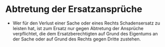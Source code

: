 # Abtretung der Ersatzansprüche

- Wer für den Verlust einer Sache oder eines Rechts Schadensersatz zu leisten hat, ist zum Ersatz nur gegen Abtretung der Ansprüche verpflichtet, die dem Ersatzberechtigten auf Grund des Eigentums an der Sache oder auf Grund des Rechts gegen Dritte zustehen.

